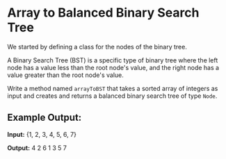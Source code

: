 # Array to Balanced Binary Search Tree

We started by defining a class for the nodes of the binary tree.

A Binary Search Tree (BST) is a specific type of binary tree where the left node has a value less than the root node's value, and the right node has a value greater than the root node's value.

Write a method named `arrayToBST` that takes a sorted array of integers as input and creates and returns a balanced binary search tree of type `Node`.

## Example Output:

**Input:**
{1, 2, 3, 4, 5, 6, 7}

**Output:**
      4 
   2     6 
 1   3 5   7  
